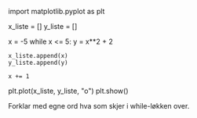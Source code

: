 import matplotlib.pyplot as plt

x_liste = []
y_liste = []

x = -5
while x <= 5:
    y = x**2 + 2
    
    x_liste.append(x)
    y_liste.append(y)
    
    x += 1
    
plt.plot(x_liste, y_liste, "o")
plt.show()

Forklar med egne ord hva som skjer i while-løkken over.